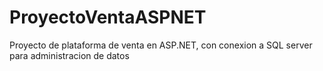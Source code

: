 # ProyectoVentaASPNET #
Proyecto de plataforma de venta en ASP.NET, con conexion a SQL server para administracion de datos
